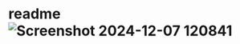 # readme ![Screenshot 2024-12-07 120841](https://github.com/user-attachments/assets/ff643144-df04-4426-a835-18652a0df6b3)
